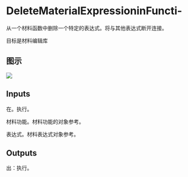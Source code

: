 # DeleteMaterialExpressioninFuncti-

从一个材料函数中删除一个特定的表达式。将与其他表达式断开连接。

目标是材料编辑库

## 图示

![]($-20221218-19461730.png)

## Inputs

在。执行。

材料功能。材料功能的对象参考。

表达式。材料表达式对象参考。  

## Outputs

出：执行。
